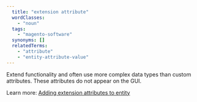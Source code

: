 ```yaml
---
  title: "extension attribute"
  wordClasses:
    - "noun"
  tags:
    - "magento-software"
  synonyms: []
  relatedTerms:
    - "attribute"
    - "entity-attribute-value"
---
```

Extend functionality and often use more complex data types than custom attributes. These attributes do not appear on the GUI.

Learn more: [Adding extension attributes to entity](https://devdocs.magento.com/guides/v2.3/extension-dev-guide/extension_attributes/adding-attributes.html)
